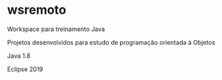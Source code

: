 # wsremoto
Workspace para treinamento Java

Projetos desenvolvidos para estudo de programação orientada à Objetos

Java 1.8

Eclipse 2019
